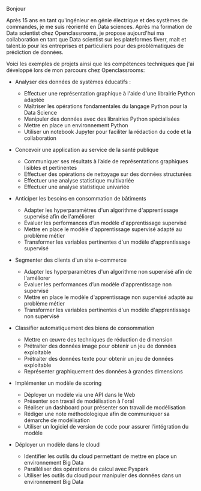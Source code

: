 Bonjour

Après 15 ans en tant qu'ingénieur en génie électrique et des systèmes de commandes, je me suis réorienté en Data sciences. Après ma formation de Data scientist chez Openclassrooms, je propose aujourd'hui ma collaboration en tant que Data scientist sur les plateformes fiverr, malt et talent.io pour les entreprises et particuliers pour des problématiques de prédiction de données. 

Voici les exemples de projets ainsi que les compétences techniques que j'ai développé lors de mon parcours chez Openclassrooms:
- Analyser des données de systèmes éducatifs :
  - Effectuer une représentation graphique à l'aide d'une librairie Python adaptée 
  - Maîtriser les opérations fondamentales du langage Python pour la Data Science 
  - Manipuler des données avec des librairies Python spécialisées 
  - Mettre en place un environnement Python 
  - Utiliser un notebook Jupyter pour faciliter la rédaction du code et la collaboration

- Concevoir une application au service de la santé publique
  - Communiquer ses résultats à l’aide de représentations graphiques lisibles et pertinentes 
  - Effectuer des opérations de nettoyage sur des données structurées
  - Effectuer une analyse statistique multivariée
  - Effectuer une analyse statistique univariée 

- Anticiper les besoins en consommation de bâtiments
  - Adapter les hyperparamètres d'un algorithme d'apprentissage supervisé afin de l'améliorer
  - Évaluer les performances d’un modèle d'apprentissage supervisé
  - Mettre en place le modèle d'apprentissage supervisé adapté au problème métier
  - Transformer les variables pertinentes d'un modèle d'apprentissage supervisé

- Segmenter des clients d'un site e-commerce
  - Adapter les hyperparamètres d'un algorithme non supervisé afin de l'améliorer
  - Évaluer les performances d’un modèle d'apprentissage non supervisé
  - Mettre en place le modèle d'apprentissage non supervisé adapté au problème métier
  - Transformer les variables pertinentes d'un modèle d'apprentissage non supervisé

- Classifier automatiquement des biens de consommation
  - Mettre en œuvre des techniques de réduction de dimension
  - Prétraiter des données image pour obtenir un jeu de données exploitable
  - Prétraiter des données texte pour obtenir un jeu de données exploitable
  - Représenter graphiquement des données à grandes dimensions
- Implémenter un modèle de scoring
  - Déployer un modèle via une API dans le Web
  - Présenter son travail de modélisation à l'oral
  - Réaliser un dashboard pour présenter son travail de modélisation
  - Rédiger une note méthodologique afin de communiquer sa démarche de modélisation
  - Utiliser un logiciel de version de code pour assurer l’intégration du modèle

- Déployer un modèle dans le cloud
  - Identifier les outils du cloud permettant de mettre en place un environnement Big Data
  - Paralléliser des opérations de calcul avec Pyspark
  - Utiliser les outils du cloud pour manipuler des données dans un environnement Big Data


